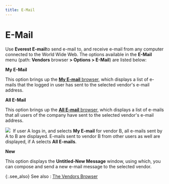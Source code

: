 ```yaml
---
title: E-Mail
---
```


# E-Mail


Use **Everest E-mail**to send e-mail  to, and receive e-mail  from any computer connected to the World Wide Web. The options available  in the **E-Mail** menu (path: **Vendors** browser **&gt; Options &gt; E-Mail**) are listed below:


**My E-Mail**


This option brings up the [**My E-mail**  browser]({{site.eml_chm}}/misc/my_e_mail_browser.html), which displays a list of e-mails that the logged in user  has sent to the selected vendor's e-mail address.


**All E-Mail**


This option brings up the [**All E-mail**  browser]({{site.eml_chm}}/misc/all_e_mail_browser.html), which displays a list of e-mails that all users of the company  have sent to the selected vendor's e-mail address.


![]({{site.mv_baseurl}}/img/example.gif)  If  user A logs in, and selects **My E-mail**  for vendor B, all e-mails sent by A to B are displayed. E-mails sent to  vendor B from other users as well are displayed, if A selects **All 
 E-mails**.


**New**


This option displays the **Untitled-New 
 Message** window, using which, you can compose and send a new e-mail  message to the selected vendor.


{:.see_also}
See also
: [The Vendors Browser]({{site.mv_baseurl}}/vendors-browser/the_vendor_browser.html)
